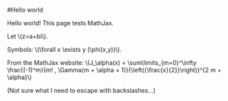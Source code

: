 <script type="text/javascript" src="https://c328740.ssl.cf1.rackcdn.com/mathjax/latest/MathJax.js?config=TeX-AMS-MML_HTMLorMML">
</script>

#Hello world

Hello world!
This page tests MathJax.

Let \\(z=a+bi\\).

Symbols: \\(\\forall x \\exists y (\\phi(x,y))\\).

From the MathJax website: \\(J\_\alpha(x) = \sum\limits\_{m=0}^\infty \frac{(-1)^m}{m! \, \Gamma(m + \alpha + 1)}{\left({\frac{x}{2}}\right)}^{2 m + \alpha}\\)

(Not sure what I need to escape with backslashes...)
